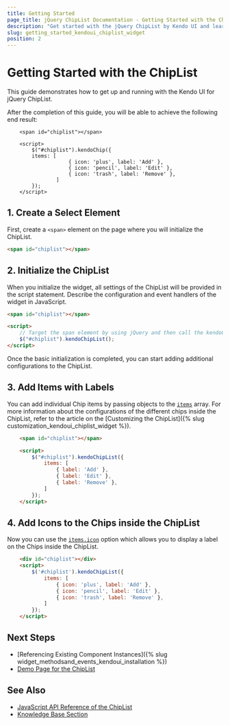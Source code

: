 ```yaml
---
title: Getting Started
page_title: jQuery ChipList Documentation - Getting Started with the ChipList
description: "Get started with the jQuery ChipList by Kendo UI and learn how to create, initialize, and enable the widget."
slug: getting_started_kendoui_chiplist_widget
position: 2
---
```


# Getting Started with the ChipList

This guide demonstrates how to get up and running with the Kendo UI for jQuery ChipList. 

After the completion of this guide, you will be able to achieve the following end result:

```dojo
	<span id="chiplist"></span>

	<script>    
	    $("#chiplist").kendoChip({
        items: [
				    { icon: 'plus', label: 'Add' },
				    { icon: 'pencil', label: 'Edit' },
				    { icon: 'trash', label: 'Remove' },
				]
        });
	</script>
```

## 1. Create a Select Element

First, create a `<span>` element on the page where you will initialize the ChipList.

```html
<span id="chiplist"></span>
```

## 2. Initialize the ChipList

When you initialize the widget, all settings of the ChipList will be provided in the script statement. Describe the configuration and event handlers of the widget in JavaScript.

```html
<span id="chiplist"></span>

<script>
    // Target the span element by using jQuery and then call the kendoChipList() method.
    $("#chiplist").kendoChipList();
</script>
```

Once the basic initialization is completed, you can start adding additional configurations to the ChipList. 

## 3. Add Items with Labels

You can add individual Chip items by passing objects to the [`items`](/api/javascript/ui/chiplist/configuration/items) array. For more information about the configurations of the different chips inside the ChipList, refer to the article on the [Customizing the ChipList]({% slug customization_kendoui_chiplist_widget %}).

```html
	<span id="chiplist"></span>

	<script>    
	    $("#chiplist").kendoChipList({
            items: [
                { label: 'Add' },
                { label: 'Edit' },
                { label: 'Remove' },
            ]
        });
	</script>
```

## 4. Add Icons to the Chips inside the ChipList

Now you can use the [`items.icon`](/api/javascript/ui/chiplist/configuration/items.icon) option which allows you to display a label on the Chips inside the ChipList.

```html
    <div id="chiplist"></div>
    <script>
        $('#chiplist').kendoChipList({
            items: [
                { icon: 'plus', label: 'Add' },
                { icon: 'pencil', label: 'Edit' },
                { icon: 'trash', label: 'Remove' },
            ]
        });
    </script>
```

## Next Steps 

* [Referencing Existing Component Instances]({% slug widget_methodsand_events_kendoui_installation %}) 
* [Demo Page for the ChipList](https://demos.telerik.com/kendo-ui/chiplist/index)

## See Also 

* [JavaScript API Reference of the ChipList](/api/javascript/ui/chiplist)
* [Knowledge Base Section](/knowledge-base)

<script>
  window.onload = function() {
    document.getElementsByClassName("btn-run")[0].click();
  }
</script>

